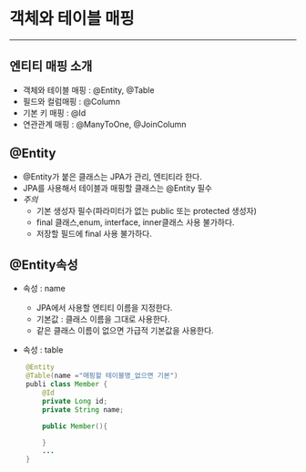 
# 객체와 테이블 매핑
---

## 엔티티 매핑 소개
- 객체와 테이블 매핑 : @Entity, @Table
- 필드와 컬럼매핑 : @Column
- 기본 키 매핑 : @Id
- 연관관계 매핑 : @ManyToOne, @JoinColumn


## @Entity
- @Entity가 붙은 클래스는 JPA가 관리, 엔티티라 한다.
- JPA를 사용해서 테이블과 매핑할 클래스는 @Entity 필수
- *주의*
    - 기본 생성자 필수(파라미터가 없는 public 또는 protected 생성자)
    - final 클래스,enum, interface, inner클래스 사용 불가하다.
    - 저장할 필드에 final 사용 불가하다.


## @Entity속성
- 속성 : name
    - JPA에서 사용할 엔티티 이름을 지정한다.
    - 기본값 : 클래스 이름을 그대로 사용한다.
    - 같은 클래스 이름이 없으면 가급적 기본값을 사용한다.

- 속성 : table

``` java
    @Entity
    @Table(name ="매핑할 테이블명_없으면 기본")
    publi class Member {
        @Id
        private Long id;
        private String name;

        public Member(){

        }
        ...
    }
```

